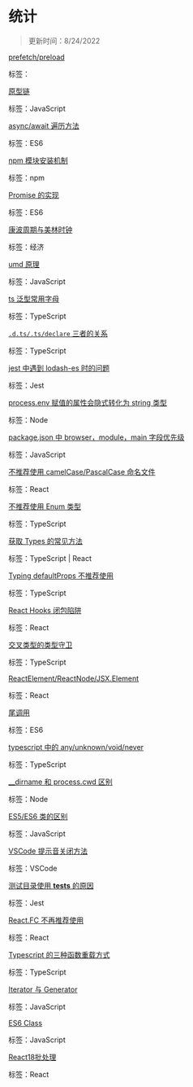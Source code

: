 
  # 统计
  
  > 更新时间：8/24/2022
  
  
  [prefetch/preload](https://github.com/nmsn/blog/issues/35)

  标签：
  

  [原型链](https://github.com/nmsn/blog/issues/34)

  标签：JavaScript
  

  [async/await 遍历方法](https://github.com/nmsn/blog/issues/33)

  标签：ES6
  

  [ npm 模块安装机制](https://github.com/nmsn/blog/issues/32)

  标签：npm
  

  [Promise 的实现](https://github.com/nmsn/blog/issues/31)

  标签：ES6
  

  [康波周期与美林时钟](https://github.com/nmsn/blog/issues/30)

  标签：经济
  

  [umd 原理](https://github.com/nmsn/blog/issues/29)

  标签：JavaScript
  

  [ts 泛型常用字母](https://github.com/nmsn/blog/issues/28)

  标签：TypeScript
  

  [`.d.ts/.ts/declare` 三者的关系](https://github.com/nmsn/blog/issues/27)

  标签：TypeScript
  

  [jest 中遇到 lodash-es 时的问题](https://github.com/nmsn/blog/issues/26)

  标签：Jest
  

  [process.env 赋值的属性会隐式转化为 string 类型](https://github.com/nmsn/blog/issues/25)

  标签：Node
  

  [package.json 中 browser，module，main 字段优先级](https://github.com/nmsn/blog/issues/23)

  标签：JavaScript
  

  [不推荐使用 camelCase/PascalCase 命名文件](https://github.com/nmsn/blog/issues/22)

  标签：React
  

  [不推荐使用 Enum 类型](https://github.com/nmsn/blog/issues/21)

  标签：TypeScript
  

  [获取 Types 的常见方法](https://github.com/nmsn/blog/issues/20)

  标签：TypeScript | React
  

  [Typing defaultProps 不推荐使用](https://github.com/nmsn/blog/issues/19)

  标签：TypeScript
  

  [React Hooks 闭包陷阱](https://github.com/nmsn/blog/issues/18)

  标签：React
  

  [交叉类型的类型守卫](https://github.com/nmsn/blog/issues/17)

  标签：TypeScript
  

  [ReactElement/ReactNode/JSX.Element](https://github.com/nmsn/blog/issues/16)

  标签：React
  

  [尾调用](https://github.com/nmsn/blog/issues/15)

  标签：ES6
  

  [typescript 中的 any/unknown/void/never](https://github.com/nmsn/blog/issues/14)

  标签：TypeScript
  

  [__dirname 和 process.cwd 区别](https://github.com/nmsn/blog/issues/13)

  标签：Node
  

  [ES5/ES6 类的区别](https://github.com/nmsn/blog/issues/12)

  标签：JavaScript
  

  [VSCode 提示音关闭方法](https://github.com/nmsn/blog/issues/11)

  标签：VSCode
  

  [测试目录使用 __tests__ 的原因](https://github.com/nmsn/blog/issues/10)

  标签：Jest
  

  [React.FC 不再推荐使用](https://github.com/nmsn/blog/issues/9)

  标签：React
  

  [Typescript 的三种函数重载方式](https://github.com/nmsn/blog/issues/8)

  标签：TypeScript
  

  [Iterator 与 Generator](https://github.com/nmsn/blog/issues/7)

  标签：JavaScript
  

  [ES6 Class](https://github.com/nmsn/blog/issues/6)

  标签：JavaScript
  

  [React18批处理](https://github.com/nmsn/blog/issues/5)

  标签：React
  
  